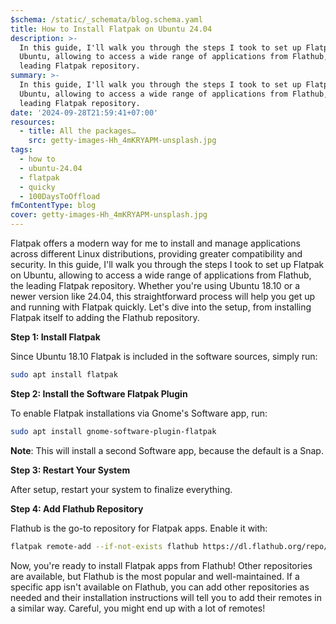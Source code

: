 ```yaml
---
$schema: /static/_schemata/blog.schema.yaml
title: How to Install Flatpak on Ubuntu 24.04
description: >-
  In this guide, I'll walk you through the steps I took to set up Flatpak on
  Ubuntu, allowing to access a wide range of applications from Flathub, the
  leading Flatpak repository.
summary: >-
  In this guide, I'll walk you through the steps I took to set up Flatpak on
  Ubuntu, allowing to access a wide range of applications from Flathub, the
  leading Flatpak repository.
date: '2024-09-28T21:59:41+07:00'
resources:
  - title: All the packages…
    src: getty-images-Hh_4mKRYAPM-unsplash.jpg
tags:
  - how to
  - ubuntu-24.04
  - flatpak
  - quicky
  - 100DaysToOffload
fmContentType: blog
cover: getty-images-Hh_4mKRYAPM-unsplash.jpg
---
```


Flatpak offers a modern way for me to install and manage applications across different Linux distributions, providing greater compatibility and security. In this guide, I'll walk you through the steps I took to set up Flatpak on Ubuntu, allowing to access a wide range of applications from Flathub, the leading Flatpak repository. Whether you're using Ubuntu 18.10 or a newer version like 24.04, this straightforward process will help you get up and running with Flatpak quickly. Let's dive into the setup, from installing Flatpak itself to adding the Flathub repository.

**Step 1: Install Flatpak**

Since Ubuntu 18.10 Flatpak is included in the software sources, simply run:

```bash
sudo apt install flatpak
```

**Step 2: Install the Software Flatpak Plugin**

To enable Flatpak installations via Gnome's Software app, run:

```bash
sudo apt install gnome-software-plugin-flatpak
```

**Note**: This will install a second Software app, because the default is a Snap.

**Step 3: Restart Your System**

After setup, restart your system to finalize everything.

**Step 4: Add Flathub Repository**

Flathub is the go-to repository for Flatpak apps. Enable it with:

```bash
flatpak remote-add --if-not-exists flathub https://dl.flathub.org/repo/flathub.flatpakrepo
```

Now, you're ready to install Flatpak apps from Flathub! Other repositories are available, but Flathub is the most popular and well-maintained. If a specific app isn't available on Flathub, you can add other repositories as needed and their installation instructions will tell you to add their remotes in a similar way. Careful, you might end up with a lot of remotes!
